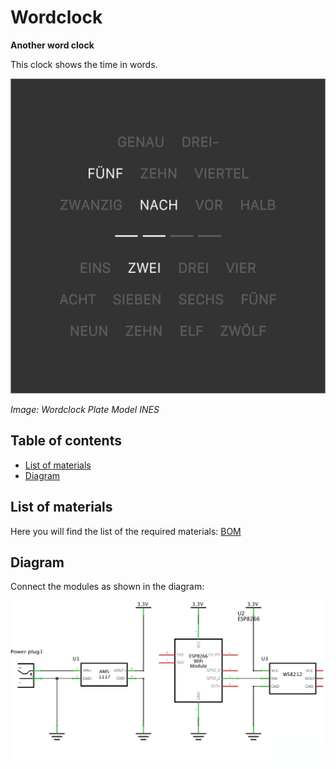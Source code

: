 # Wordclock

**Another word clock**

This clock shows the time in words.

![Wordclock Plate Model INES](img/Plate-INES-de.png)

_Image: Wordclock Plate Model INES_

## Table of contents

- [List of materials](#bom)
- [Diagram](#diagram)

## <a name="bom"></a>List of materials

Here you will find the list of the required materials: [BOM](../Hardware/PCB/BOM.html)

## <a name="diagram"></a>Diagram

Connect the modules as shown in the diagram:

![Wordclock wireing diagram](../Hardware/PCB/Diagram.png)
